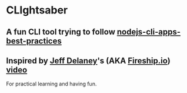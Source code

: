 # CLIghtsaber

## A fun CLI tool trying to follow [nodejs-cli-apps-best-practices](https://github.com/lirantal/nodejs-cli-apps-best-practices)

## Inspired by [Jeff Delaney](https://github.com/codediodeio)'s (AKA [Fireship.io](https://www.youtube.com/channel/UCsBjURrPoezykLs9EqgamOA)) [video](https://youtu.be/_oHByo8tiEY)

For practical learning and having fun.
